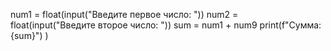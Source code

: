 num1 = float(input("Введите первое число: "))
num2 = float(input("Введите второе число: "))
sum = num1 + num9
print(f"Сумма: {sum}")
)
